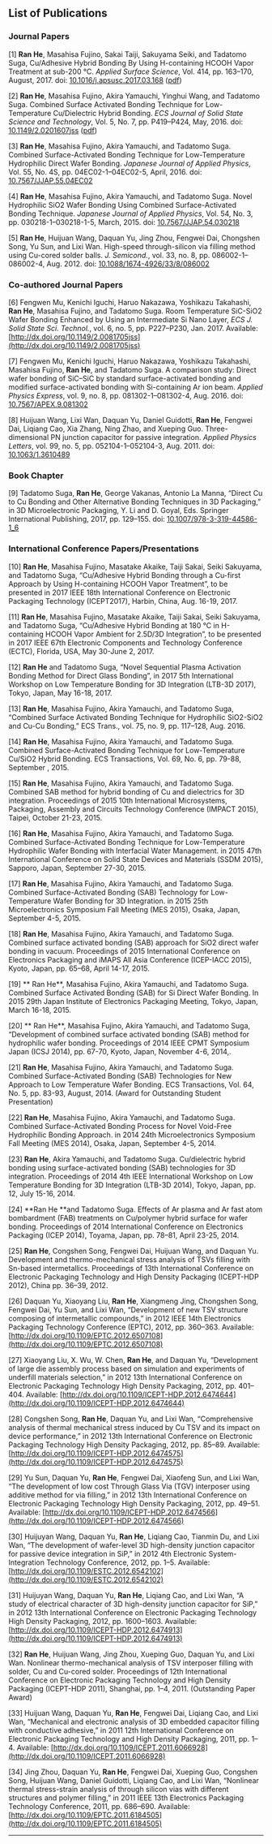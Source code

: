 ## List of Publications

### Journal Papers

\[1\]    **Ran He**, Masahisa Fujino, Sakai Taiji, Sakuyama Seiki, and Tadatomo Suga, Cu/Adhesive Hybrid Bonding By Using H-containing HCOOH Vapor Treatment at sub-200 °C. _Applied Surface Science_, Vol. 414, pp. 163–170, August, 2017. doi: [10.1016/j.apsusc.2017.03.168](/dx.doi.org/10.1016/j.apsusc.2017.03.168) \([pdf](http://www.3dic.org/images/5/54/2017_He._H-containing_HCOOH_vapor_treatment_for_hybrid_bonding.pdf)\)

\[2\]    **Ran He**, Masahisa Fujino, Akira Yamauchi, Yinghui Wang, and Tadatomo Suga. Combined Surface Activated Bonding Technique for Low-Temperature Cu/Dielectric Hybrid Bonding. _ECS Journal of Solid State Science and Technology_, Vol. 5, No. 7, pp. P419–P424, May, 2016. doi: [10.1149/2.0201607jss](/dx.doi.org/10.1149/2.0201607jss) \([pdf](http://www.3dic.org/images/4/4d/2016_He_Combined_Surface_Activated_Bonding_For_Cu_Dielectric_Hybrid_Bonding.pdf)\)

\[3\]    **Ran He**, Masahisa Fujino, Akira Yamauchi, and Tadatomo Suga. Combined Surface-Activated Bonding Technique for Low-Temperature Hydrophilic Direct Wafer Bonding. _Japanese Journal of Applied Physics_, Vol. 55, No. 4S, pp. 04EC02-1–04EC02-5, April, 2016. doi: [10.7567/JJAP.55.04EC02](/dx.doi.org/10.7567/JJAP.55.04EC02)

\[4\]    **Ran He**, Masahisa Fujino, Akira Yamauchi, and Tadatomo Suga. Novel Hydrophilic SiO2 Wafer Bonding Using Combined Surface-Activated Bonding Technique. _Japanese Journal of Applied Physics_, Vol. 54, No. 3, pp. 030218-1–030218-1-5, March, 2015. doi: [10.7567/JJAP.54.030218](/dx.doi.org/10.7567/JJAP.54.030218)

\[5\]    **Ran He**, Huijuan Wang, Daquan Yu, Jing Zhou, Fengwei Dai, Chongshen Song, Yu Sun, and Lixi Wan. High-speed through-silicon via filling method using Cu-cored solder balls. _J. Semicond._, vol. 33, no. 8, pp. 086002-1–086002-4, Aug. 2012. doi: [10.1088/1674-4926/33/8/086002](/dx.doi.org/10.1088/1674-4926/33/8/086002)

### Co-authored Journal Papers

\[6\]   Fengwen Mu, Kenichi Iguchi, Haruo Nakazawa, Yoshikazu Takahashi, **Ran He**, Masahisa Fujino, and Tadatomo Suga. Room Temperature SiC-SiO2 Wafer Bonding Enhanced by Using an Intermediate Si Nano Layer, _ECS J. Solid State Sci. Technol._, vol. 6, no. 5, pp. P227–P230, Jan. 2017. Available: [http://dx.doi.org/10.1149/2.0081705jss](http://dx.doi.org/10.1149/2.0081705jss)

\[7\]    Fengwen Mu, Kenichi Iguchi, Haruo Nakazawa, Yoshikazu Takahashi, Masahisa Fujino, **Ran He**, and Tadatomo Suga. A comparison study: Direct wafer bonding of SiC–SiC by standard surface-activated bonding and modified surface-activated bonding with Si-containing Ar ion beam. _Applied Physics Express_, vol. 9, no. 8, pp. 081302-1–081302-4, Aug. 2016. doi: [10.7567/APEX.9.081302](/dx.doi.org/10.7567/APEX.9.081302)

\[8\]    Huijuan Wang, Lixi Wan, Daquan Yu, Daniel Guidotti, **Ran He**, Fengwei Dai, Liqiang Cao, Xia Zhang, Ning Zhao, and Xueping Guo. Three-dimensional PN junction capacitor for passive integration. _Applied Physics Letters_, vol. 99, no. 5, pp. 052104-1–052104-3, Aug. 2011. doi: [10.1063/1.3610489](/dx.doi.org/10.1063/1.3610489)

### Book Chapter

\[9\]    Tadatomo Suga, **Ran He**, George Vakanas, Antonio La Manna, “Direct Cu to Cu Bonding and Other Alternative Bonding Techniques in 3D Packaging,” in 3D Microelectronic Packaging, Y. Li and D. Goyal, Eds. Springer International Publishing, 2017, pp. 129–155. doi: [10.1007/978-3-319-44586-1\_6](/dx.doi.org/10.1007/978-3-319-44586-1_6)

### International Conference Papers/Presentations

\[10\]    **Ran He**, Masahisa Fujino, Masatake Akaike, Taiji Sakai, Seiki Sakuyama, and Tadatomo Suga, “Cu/Adhesive Hybrid Bonding through a Cu-first Approach by Using H-containing HCOOH Vapor Treatment”, to be presented in 2017 IEEE 18th International Conference on Electronic Packaging Technology \(ICEPT2017\), Harbin, China, Aug. 16-19, 2017.

\[11\]    **Ran He**, Masahisa Fujino, Masatake Akaike, Taiji Sakai, Seiki Sakuyama, and Tadatomo Suga, “Cu/Adhesive Hybrid Bonding at 180 °C in H-containing HCOOH Vapor Ambient for 2.5D/3D Integration”, to be presented in 2017 IEEE 67th Electronic Components and Technology Conference \(ECTC\), Florida, USA, May 30-June 2, 2017.

\[12\]    **Ran He** and Tadatomo Suga, “Novel Sequential Plasma Activation Bonding Method for Direct Glass Bonding”, in 2017 5th International Workshop on Low Temperature Bonding for 3D Integration \(LTB-3D 2017\), Tokyo, Japan, May 16-18, 2017.

\[13\]    **Ran He**, Masahisa Fujino, Akira Yamauchi, and Tadatomo Suga, “Combined Surface Activated Bonding Technique for Hydrophilic SiO2-SiO2 and Cu-Cu Bonding,” ECS Trans., vol. 75, no. 9, pp. 117–128, Aug. 2016.

\[14\]    **Ran He**, Masahisa Fujino, Akira Yamauchi, and Tadatomo Suga. Combined Surface-Activated Bonding Technique for Low-Temperature Cu/SiO2 Hybrid Bonding. ECS Transactions, Vol. 69, No. 6, pp. 79-88, September , 2015.

\[15\]    **Ran He**, Masahisa Fujino, Akira Yamauchi, and Tadatomo Suga. Combined SAB method for hybrid bonding of Cu and dielectrics for 3D integration. Proceedings of 2015 10th International Microsystems, Packaging, Assembly and Circuits Technology Conference \(IMPACT 2015\), Taipei, October 21-23, 2015.

\[16\]    **Ran He**, Masahisa Fujino, Akira Yamauchi, and Tadatomo Suga. Combined Surface-Activated Bonding Technique for Low-Temperature Hydrophilic Wafer Bonding with Interfacial Water Management. in 2015 47th International Conference on Solid State Devices and Materials \(SSDM 2015\), Sapporo, Japan, September 27-30, 2015.

\[17\]    **Ran He**, Masahisa Fujino, Akira Yamauchi, and Tadatomo Suga. Combined Surface-Activated Bonding \(SAB\) Technology for Low-Temperature Wafer Bonding for 3D Integration. in 2015 25th Microelectronics Symposium Fall Meeting \(MES 2015\), Osaka, Japan, September 4-5, 2015.

\[18\]    **Ran He**, Masahisa Fujino, Akira Yamauchi, and Tadatomo Suga. Combined surface activated bonding \(SAB\) approach for SiO2 direct wafer bonding in vacuum. Proceedings of 2015 International Conference on Electronics Packaging and iMAPS All Asia Conference \(ICEP-IACC 2015\), Kyoto, Japan, pp. 65–68, April 14-17, 2015.

\[19\]   ** Ran He**, Masahisa Fujino, Akira Yamauchi, and Tadatomo Suga. Combined Surface Activated Bonding \(SAB\) for Si Direct Wafer Bonding. In 2015 29th Japan Institute of Electronics Packaging Meeting, Tokyo, Japan, March 16-18, 2015.

\[20\]   ** Ran He**, Masahisa Fujino, Akira Yamauchi, and Tadatomo Suga, “Development of combined surface activated bonding \(SAB\) method for hydrophilic wafer bonding. Proceedings of 2014 IEEE CPMT Symposium Japan \(ICSJ 2014\), pp. 67-70, Kyoto, Japan, November 4-6, 2014,.

\[21\]    **Ran He**, Masahisa Fujino, Akira Yamauchi, and Tadatomo Suga. Combined Surface-Activated Bonding \(SAB\) Technologies for New Approach to Low Temperature Wafer Bonding. ECS Transactions, Vol. 64, No. 5, pp. 83-93, August, 2014. \(Award for Outstanding Student Presentation\)

\[22\]    **Ran He**, Masahisa Fujino, Akira Yamauchi, and Tadatomo Suga. Combined Surface-Activated Bonding Process for Novel Void-Free Hydrophilic Bonding Approach. in 2014 24th Microelectronics Symposium Fall Meeting \(MES 2014\), Osaka, Japan, September 4-5, 2014.

\[23\]    **Ran He**, Akira Yamauchi, and Tadatomo Suga. Cu/dielectric hybrid bonding using surface-activated bonding \(SAB\) technologies for 3D integration. Proceedings of 2014 4th IEEE International Workshop on Low Temperature Bonding for 3D Integration \(LTB-3D 2014\), Tokyo, Japan, pp. 12, July 15-16, 2014.

\[24\]    **Ran He **and Tadatomo Suga. Effects of Ar plasma and Ar fast atom bombardment \(FAB\) treatments on Cu/polymer hybrid surface for wafer bonding. Proceedings of 2014 International Conference on Electronics Packaging \(ICEP 2014\), Toyama, Japan, pp. 78–81, April 23-25, 2014.

\[25\]    **Ran He**, Congshen Song, Fengwei Dai, Huijuan Wang, and Daquan Yu. Development and thermo-mechanical stress analysis of TSVs filling with Sn-based intermetallics. Proceedings of 13th International Conference on Electronic Packaging Technology and High Density Packaging \(ICEPT-HDP 2012\), China pp. 36–39, 2012.

\[26\]    Daquan Yu, Xiaoyang Liu, **Ran He**, Xiangmeng Jing, Chongshen Song, Fengwei Dai, Yu Sun, and Lixi Wan, “Development of new TSV structure composing of intermetallic compounds,” in 2012 IEEE 14th Electronics Packaging Technology Conference \(EPTC\), 2012, pp. 360–363. Available: [http://dx.doi.org/10.1109/EPTC.2012.6507108](http://dx.doi.org/10.1109/EPTC.2012.6507108)

\[27\]    Xiaoyang Liu, X. Wu, W. Chen, **Ran He**, and Daquan Yu, “Development of large die assembly process based on simulation and experiments of underfill materials selection,” in 2012 13th International Conference on Electronic Packaging Technology High Density Packaging, 2012, pp. 401–404. Available: [http://dx.doi.org/10.1109/ICEPT-HDP.2012.6474644](http://dx.doi.org/10.1109/ICEPT-HDP.2012.6474644)

\[28\]    Congshen Song, **Ran He**, Daquan Yu, and Lixi Wan, “Comprehensive analysis of thermal mechanical stress induced by Cu TSV and its impact on device performance,” in 2012 13th International Conference on Electronic Packaging Technology High Density Packaging, 2012, pp. 85–89. Available: [http://dx.doi.org/10.1109/ICEPT-HDP.2012.6474575](http://dx.doi.org/10.1109/ICEPT-HDP.2012.6474575)

\[29\]    Yu Sun, Daquan Yu, **Ran He**, Fengwei Dai, Xiaofeng Sun, and Lixi Wan, “The development of low cost Through Glass Via \(TGV\) interposer using additive method for via filling,” in 2012 13th International Conference on Electronic Packaging Technology High Density Packaging, 2012, pp. 49–51. Available: [http://dx.doi.org/10.1109/ICEPT-HDP.2012.6474566](http://dx.doi.org/10.1109/ICEPT-HDP.2012.6474566)

\[30\]    Huijuyan Wang, Daquan Yu, **Ran He**, Liqiang Cao, Tianmin Du, and Lixi Wan, “The development of wafer-level 3D high-density junction capacitor for passive device integration in SiP,” in 2012 4th Electronic System-Integration Technology Conference, 2012, pp. 1–5. Available: [http://dx.doi.org/10.1109/ESTC.2012.6542102](http://dx.doi.org/10.1109/ESTC.2012.6542102)

\[31\]    Huijuyan Wang, Daquan Yu, **Ran He**, Liqiang Cao, and Lixi Wan, “A study of electrical character of 3D high-density junction capacitor for SiP,” in 2012 13th International Conference on Electronic Packaging Technology High Density Packaging, 2012, pp. 1600–1603. Available: [http://dx.doi.org/10.1109/ICEPT-HDP.2012.6474913](http://dx.doi.org/10.1109/ICEPT-HDP.2012.6474913)

\[32\]    **Ran He**, Huijuan Wang, Jing Zhou, Xueping Guo, Daquan Yu, and Lixi Wan. Nonlinear thermo-mechanical analysis of TSV interposer filling with solder, Cu and Cu-cored solder. Proceedings of 12th International Conference on Electronic Packaging Technology and High Density Packaging \(ICEPT-HDP 2011\), Shanghai, pp. 1–4, 2011. \(Outstanding Paper Award\)

\[33\]    Huijuan Wang, Daquan Yu, **Ran He**, Fengwei Dai, Liqiang Cao, and Lixi Wan, “Mechanical and electronic analysis of 3D embedded capacitor filling with conductive adhesive,” in 2011 12th International Conference on Electronic Packaging Technology and High Density Packaging, 2011, pp. 1–4. Available: [http://dx.doi.org/10.1109/ICEPT.2011.6066928](http://dx.doi.org/10.1109/ICEPT.2011.6066928)

\[34\]    Jing Zhou, Daquan Yu, **Ran He**, Fengwei Dai, Xueping Guo, Congshen Song, Huijuan Wang, Daniel Guidotti, Liqiang Cao, and Lixi Wan, “Nonlinear thermal stress-strain analysis of through silicon vias with different structures and polymer filling,” in 2011 IEEE 13th Electronics Packaging Technology Conference, 2011, pp. 686–690. Available: [http://dx.doi.org/10.1109/EPTC.2011.6184505](http://dx.doi.org/10.1109/EPTC.2011.6184505)

---
